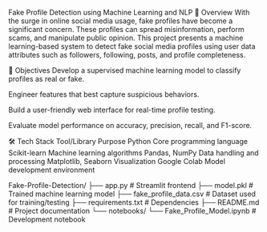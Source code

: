  Fake Profile Detection using Machine Learning and NLP
📌 Overview
With the surge in online social media usage, fake profiles have become a significant concern. These profiles can spread misinformation, perform scams, and manipulate public opinion. This project presents a machine learning-based system to detect fake social media profiles using user data attributes such as followers, following, posts, and profile completeness.

🎯 Objectives
Develop a supervised machine learning model to classify profiles as real or fake.

Engineer features that best capture suspicious behaviors.

Build a user-friendly web interface for real-time profile testing.

Evaluate model performance on accuracy, precision, recall, and F1-score.

🛠️ Tech Stack
Tool/Library        	Purpose
Python	              Core programming language
Scikit-learn	        Machine learning algorithms
Pandas, NumPy       	Data handling and processing
Matplotlib, Seaborn	  Visualization
Google Colab	        Model development environment


Fake-Profile-Detection/
├── app.py                # Streamlit frontend
├── model.pkl             # Trained machine learning model
├── fake_profile_data.csv # Dataset used for training/testing
├── requirements.txt      # Dependencies
├── README.md             # Project documentation
└── notebooks/
    └── Fake_Profile_Model.ipynb # Development notebook
